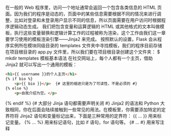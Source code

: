 在一般的 Web 程序里，访问一个地址通常会返回一个包含各类信息的 HTML 页面。因为我们的程序是动态的，页面中的某些信息需要根据不同的情况来进行调整，比如对登录和未登录用户显示不同的信息，所以页面需要在用户访问时根据程序逻辑动态生成。
我们把包含变量和运算逻辑的 HTML 或其他格式的文本叫做模板，执行这些变量替换和逻辑计算工作的过程被称为渲染，这个工作由我们这一章要学习使用的模板渲染引擎——Jinja2 来完成。
按照默认的设置，Flask 会从程序实例所在模块同级目录的 templates 文件夹中寻找模板，我们的程序目前存储在项目根目录的 app.py 文件里，所以我们要在项目根目录创建这个文件夹：
$ mkdir templates
模板基本语法
在社交网站上，每个人都有一个主页，借助 Jinja2 就可以写出一个通用的模板：
```html
<h1>{{ username }}的个人主页</h1>
{% if bio %}
    <p>{{ bio }}</p>  {# 这里的缩进只是为了可读性，不是必须的 #}
{% else %}
    <p>自我介绍为空。</p>
```
{% endif %}  {# 大部分 Jinja 语句都需要声明关闭 #}
Jinja2 的语法和 Python 大致相同，你在后面会陆续接触到一些常见的用法。在模板里，你需要添加特定的定界符将 Jinja2 语句和变量标记出来，下面是三种常用的定界符：
{{ ... }} 用来标记变量。
{% ... %} 用来标记语句，比如 if 语句，for 语句等。
{# ... #} 用来写注释